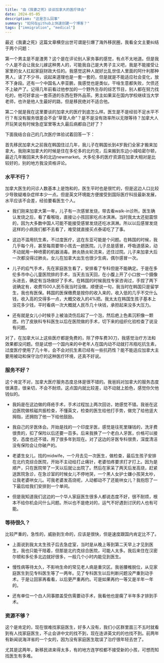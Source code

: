 ```yaml
---
title: "由《我妻之死》谈谈加拿大的医疗体会"
date: 2024-05-05
description: "这是怎么回事"
summary: "如何在github上快速创建一个博客？"
tags: ["immigration", "medical"]
---
```


最近《我妻之死》这篇文章横空出世可谓是引爆了海外移民圈，我看全文主要纠结于两个问题：

第一个男主是不是渣男？这个是在评论别人家务事的感觉，有点不太地道。但是我个人是不会让我女儿嫁这种男人的，可能我自己是大男子主义吧，我是不能接受让家里的女人扛起家庭财政大任的。我感觉这种人就好比乱世佳人里面的阿什利那种男人，读了不少书，说起来道理也是一套一套的，但是就是不能适应社会变化，放不下身段。还有一个中国名人李亚鹏，我感觉也是类似，干啥生意都失败，欠债还不上破产了。记得几年前看过他参加的一个野外生存的综艺节目，别人都在努力找吃的，他可好拿出一套茶道的东西在野外品茶。男主如果呆在国内学校继续当大学老师，也许是他人生最好的路，但是移民绝对不适合他。

第二个就是我在这里要谈的加拿大的医疗到底怎么样。医生是不是经验不足水平不行？有没有服务很差会不会“草菅人命”？是不是没有效率所以无限等待？加拿大人开玩笑说有时候急症室里等太久最后病都自己好了？

下面我结合自己的几次医疗体验试着回答一下：

首先移民加拿大之前我在韩国住过几年，我儿子在韩国长到4岁我们全家才搬来加拿大。我刚来加拿大的时候是住在多伦多的北约克，后来搬到东边小城哈密尔顿，最近几年搬回来大多的北边newmarket。大多伦多的医疗资源在加拿大相对是比较好的，别的地方我没资格评论。

### 水平不行？

加拿大医生的问诊人数基本上是饱和的，医生平时也是很忙的，但是这边人口比较少导致疑难杂症样本少一点。但是英文环境能方便接受到国际医疗科技最新发展，水平应该不会差，经验要看医生个人。

- 我们刚来加拿大第一年，儿子有一次感冒发烧，带去看walk-in诊所。医生确认发烧之后，看了看喉咙，直接让小孩回家吃点冰淇淋。当时我太太还挺震惊的，因为大多数中国人可能不能接受感冒发烧还吃冰淇淋。所以以后感冒发烧这样的小病我们都不去看了，难受就直接买点泰诺吃了了事。

- 这边不滥用抗生素，不过度医疗，这在东亚可能是个问题。在韩国的时候，我几乎每个月，甚至每周要带小孩去一趟医院。儿子总是感冒，呼吸道感染，动不动就用一种喷雾的机器消毒。肺炎肠炎轮流来，还住过院。儿子来加拿大后一次都没得过肺炎。女儿在加拿大出生也很少生病，偶尔感冒一次。

- 儿子的疝气手术，先在家庭医生看了，安排看了专科但是不能确定。于是在多伦多市中心儿童医院排的手术，当天去当天回，在小腹上开了小口放一个摄像头进去，确定有当场做好了手术。在韩国的时候我找专家咨询过，手捏了两下说确定有，收费1500人民币我当时没做。顺便说一句，我当时在韩国只是留学生，我也有医保。韩国的医保缴费是按你的收入来的，收入低的几乎不交什么钱，收入高的交得多一点，大概交收入的4%把。我太太在韩国生孩子基本上没花多少钱，平时看病一次大概就人民币几十块钱，承担起来没多大压力。

- 还有就是女儿小时候手上被油烫伤后起了一个泡，然后疤上色素沉积像一颗痣。约了皮肤科专科医生以后在医院做的手术，切下来的组织化验检查了说没有问题。

对了，在加拿大以上这些医疗都是免费的，除了停车费30刀，我感觉治疗方法和效果都没问题。但是试想一个国内来的中老年人在国内动不动就打吊瓶吃抗生素，过度医疗使用了几十年，会不会对抗生素已经有一些抗药性？能不能适应加拿大主要用被动和保守治疗的这种医疗环境，还真不好说。

### 服务不好？

这个肯定不对，加拿大医疗服务态度总体是很不错的。我爸妈对加拿大的服务态度很满意，很亲切，不会不耐烦。这点国内就比较差，动不动就上脸色，感觉你欠他钱似的。

- 我妈是在这边做的痔疮手术，手术过程加上两次回访，她感觉不错。我爸在这边医院做核磁共振检查，不懂英文，检查的医生给他打手势，做完了给他竖大拇指，还拥抱了他一下给他鼓励。

- 我自己的牙医体会。开始是找的一个印度牙医，感觉是往死里赚钱的，洗牙费很贵的，扣了保险以后还要一百多。后来我换了一个老白人牙医，价格可以接受，态度也还不错，用了很多年到现在。对了这边的牙医专科很贵，深度清洁没有保险会让你破产的。

- 老婆生女儿，找的midwife，一个月去见一次医生，做检查，最后生孩子安排在北约克综合医院，开始不主动给打止痛针，老婆怕疼要求打才打上。因为是顺产，只在医院带了一天以后就让出院了。然后在家呆了两天后发高烧，赶紧送医院急诊，在急诊室的时候女儿不停地哭，一个黑人女护士嫌小孩哭太吵，让我老婆哄女儿。可我老婆发高烧呢，人动都动不了还能哄女儿？我抱怨了一下最后给我们安排到一个单间。

- 但是我知道我们这边的一个华人家庭医生很多人都说态度不好，很不耐烦，根本不给你机会问什么问题。所以也不是绝对的，运气不好遇到讨厌的人也有可能。

### 等待很久？

比较严重的，急性的，威胁到生命的，应该是很快，但是速度跟国内肯定比不了。

- 上面说到我太太生孩子后去急症室，当时是从晚上等到第二天早上才见到医生，我也只能干陪着，但那是北约克综合医院，可能人太多。我后来住在汉密尔顿和多伦多北边就好很多，一般几个小时内能见到医生。

- 慢性病等待太久，不影响生命的常见老人病是重灾区。我爸腰椎脱位，从见家庭医生到见专科医生等了一两年。见了专科医生以后判断问题没严重到动手术，于是让回家再看看，以后更严重再约。可是如果再约一等又是半年一年的。

- 还有单位一个白人同事膝盖受伤需要动手术，我看他也是瘸了半年多才排到手术。

### 资源不够？

这个是肯定的，现在很难找家庭医生，好多人没有，我们小区群里面三不五时就看到有人找家庭医生，不止会讲中文的找不到，现在连讲英文的的也找不到。前两年有新闻说海洋省的一个女的，因为没有家庭医生耽误了治疗很年轻去世了。

尤其是这两年，新移民进来得太多，有的地方连学校都不接受新的小孩，可想而知找医生有多难。


